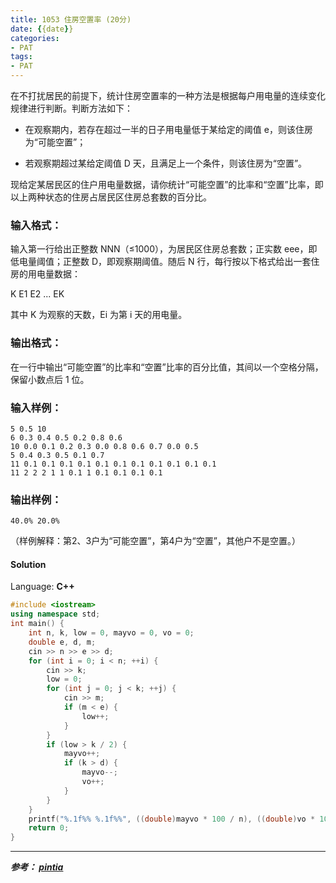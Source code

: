 ```yaml
---
title: 1053 住房空置率 (20分)
date: {{date}}
categories:
- PAT
tags:
- PAT
---
```

在不打扰居民的前提下，统计住房空置率的一种方法是根据每户用电量的连续变化规律进行判断。判断方法如下：

  * 在观察期内，若存在超过一半的日子用电量低于某给定的阈值 e，则该住房为“可能空置”；

  * 若观察期超过某给定阈值 D 天，且满足上一个条件，则该住房为“空置”。

现给定某居民区的住户用电量数据，请你统计“可能空置”的比率和“空置”比率，即以上两种状态的住房占居民区住房总套数的百分比。

### 输入格式：

输入第一行给出正整数 NNN（≤1000），为居民区住房总套数；正实数 eee，即低电量阈值；正整数 D，即观察期阈值。随后
N 行，每行按以下格式给出一套住房的用电量数据：

K E1​​ E2​​ ... EK

其中 K 为观察的天数，Ei 为第 i 天的用电量。

### 输出格式：

在一行中输出“可能空置”的比率和“空置”比率的百分比值，其间以一个空格分隔，保留小数点后 1 位。

### 输入样例：

    
    
    5 0.5 10
    6 0.3 0.4 0.5 0.2 0.8 0.6
    10 0.0 0.1 0.2 0.3 0.0 0.8 0.6 0.7 0.0 0.5
    5 0.4 0.3 0.5 0.1 0.7
    11 0.1 0.1 0.1 0.1 0.1 0.1 0.1 0.1 0.1 0.1 0.1
    11 2 2 2 1 1 0.1 1 0.1 0.1 0.1 0.1
    

### 输出样例：

    
    
    40.0% 20.0%
    

（样例解释：第2、3户为“可能空置”，第4户为“空置”，其他户不是空置。）

#### Solution

Language: **C++**
```C++
#include <iostream>
using namespace std;
int main() {
    int n, k, low = 0, mayvo = 0, vo = 0;
    double e, d, m;
    cin >> n >> e >> d;
    for (int i = 0; i < n; ++i) {
        cin >> k;
        low = 0;
        for (int j = 0; j < k; ++j) {
            cin >> m;
            if (m < e) {
                low++;
            }
        }
        if (low > k / 2) {
            mayvo++;
            if (k > d) {
            	mayvo--;
                vo++;
            }
        }
    }
    printf("%.1f%% %.1f%%", ((double)mayvo * 100 / n), ((double)vo * 100 / n));
    return 0;
}
```
---
***参考：
[pintia](https://pintia.cn/problem-sets/994805260223102976/problems/994805273284165632)***
